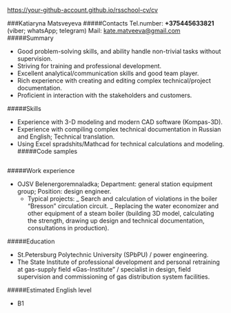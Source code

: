 https://your-github-account.github.io/rsschool-cv/cv

###Katiaryna Matsveyeva
#####Contacts
Tel.number: **+375445633821** (viber; whatsApp; telegram)
Mail: kate.matveeva@gmail.com
#####Summary

- Good problem-solving skills, and ability handle non-trivial tasks without supervision.
- Striving for training and professional development.
- Excellent analytical/communication skills and good team player.
- Rich experience with creating and editing complex technical/project documentation.
- Proficient in interaction with the stakeholders and customers.

#####Skills

- Experience with 3-D modeling and modern CAD software (Kompas-3D).
- Experience with compiling complex technical documentation in Russian and English; Technical translation.
- Using Excel spradshits/Mathcad for technical calculations and modeling.
  #####Code samples

```

```

#####Work experience

- OJSV Belenergoremnaladka;
  Department: general station equipment group;
  Position: design engineer.
  - Typical projects:
    _ Search and calculation of violations in the boiler “Bresson” circulation circuit.
    _ Replacing the water economizer and other equipment of a steam boiler (building 3D model, calculating the strength, drawing up design and technical documentation, consultations in production).

#####Education

- St.Petersburg Polytechnic University (SPbPU) / power engineering.
- The State Institute of professional development and personal retraining at gas-supply field «Gas-Institute” / specialist in design, field supervision and commissioning of gas distribution system facilities.

#####Estimated English level

- B1
